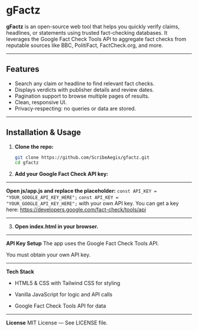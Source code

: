 # gFactz

**gFactz** is an open-source web tool that helps you quickly verify claims, headlines, or statements using trusted fact-checking databases. It leverages the Google Fact Check Tools API to aggregate fact checks from reputable sources like BBC, PolitiFact, FactCheck.org, and more.

---

## Features

- Search any claim or headline to find relevant fact checks.
- Displays verdicts with publisher details and review dates.
- Pagination support to browse multiple pages of results.
- Clean, responsive UI.
- Privacy-respecting: no queries or data are stored.

---

## Installation & Usage

1. **Clone the repo:**

   ```bash
   git clone https://github.com/ScribeAegis/gfactz.git
   cd gfactz


2. **Add your Google Fact Check API key:**

---

**Open js/app.js and replace the placeholder:**
``const API_KEY = "YOUR_GOOGLE_API_KEY_HERE";``
``const API_KEY = "YOUR_GOOGLE_API_KEY_HERE";``
with your own API key. You can get a key here:
https://developers.google.com/fact-check/tools/api

---

3. **Open index.html in your browser.**

---

**API Key Setup**
The app uses the Google Fact Check Tools API.

You must obtain your own API key.

---

**Tech Stack**
- HTML5 & CSS with Tailwind CSS for styling

- Vanilla JavaScript for logic and API calls

- Google Fact Check Tools API for data

---

**License**
MIT License — See LICENSE file.

